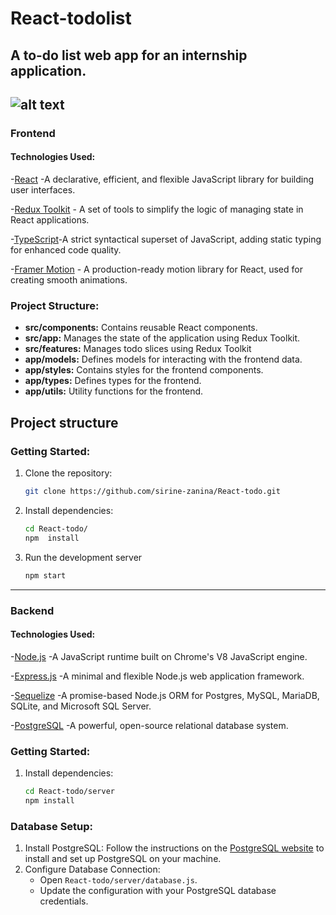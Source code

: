 # React-todolist
## A to-do list web app for an internship application.

![alt text](https://github.com/sirine-zanina/React-todo/tree/main/client/public/images/main.png)
---
### Frontend
#### Technologies Used:
   -[React](https://reactjs.org/) -A declarative, efficient, and flexible JavaScript library for building user interfaces.
   
   -[Redux Toolkit](https://redux-toolkit.js.org/) - A set of tools to simplify the logic of managing state in React applications.
   
   -[TypeScript](https://www.typescriptlang.org/)-A strict syntactical superset of JavaScript, adding static typing for enhanced code quality.
   
   -[Framer Motion](https://www.framer.com/motion/) - A production-ready motion library for React, used for creating smooth animations.
   
### Project Structure:
- **src/components:** Contains reusable React components.
- **src/app:** Manages the state of the application using Redux Toolkit.
- **src/features:** Manages todo slices using Redux Toolkit
- **app/models:** Defines models for interacting with the frontend data.
- **app/styles:** Contains styles for the frontend components.
- **app/types:** Defines types for the frontend.
- **app/utils:** Utility functions for the frontend.
## Project structure

### Getting Started:

1. Clone the repository:
   ```bash
   git clone https://github.com/sirine-zanina/React-todo.git
2. Install dependencies:
   ```bash
   cd React-todo/
   npm  install
3. Run the development server
   ```BASH
   npm start
---
### Backend
#### Technologies Used:
 -[Node.js](https://nodejs.org/) -A JavaScript runtime built on Chrome's V8 JavaScript engine.
 
 -[Express.js](https://expressjs.com/) -A minimal and flexible Node.js web application framework.

 -[Sequelize](https://sequelize.org/) -A promise-based Node.js ORM for Postgres, MySQL, MariaDB, SQLite, and Microsoft SQL Server.
 
 -[PostgreSQL](https://www.postgresql.org/) -A powerful, open-source relational database system.

### Getting Started:
1. Install dependencies:
   ```bash
   cd React-todo/server
   npm install
   
### Database Setup:
1. Install PostgreSQL: Follow the instructions on the [PostgreSQL website](https://www.postgresql.org/download/) to install and set up PostgreSQL on your machine.
2. Configure Database Connection:
   - Open `React-todo/server/database.js`.
   - Update the configuration with your PostgreSQL database credentials.

